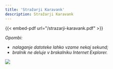 ```yaml
---
title: 'Stražarji Karavank'
description: Stražarji Karavank
---
```


{{< embed-pdf url="/strazarji-karavank.pdf" >}}

*Opombi:*
- *nalaganje datoteke lahko vzame nekaj sekund;*
- *bralnik ne deluje v brskalniku Internet Explorer.*

![](/images/knjiga-ovitek.png " ")